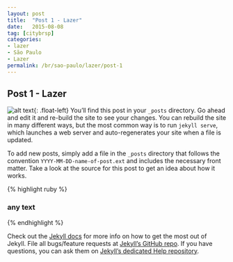 ```yaml
---
layout: post
title:  "Post 1 - Lazer"
date:   2015-08-08
tag: [citybrsp]
categories:
- lazer
- São Paulo
- Lazer
permalink: /br/sao-paulo/lazer/post-1
---
```


## Post 1 - Lazer

![alt text][image1]{: .float-left} You’ll find this post in your `_posts` directory. Go ahead and edit it and re-build the site to see your changes. You can rebuild the site in many different ways, but the most common way is to run `jekyll serve`, which launches a web server and auto-regenerates your site when a file is updated.

To add new posts, simply add a file in the `_posts` directory that follows the convention `YYYY-MM-DD-name-of-post.ext` and includes the necessary front matter. Take a look at the source for this post to get an idea about how it works.

{% highlight ruby %}
### any text
{% endhighlight %}

Check out the [Jekyll docs][jekyll] for more info on how to get the most out of Jekyll. File all bugs/feature requests at [Jekyll’s GitHub repo][jekyll-gh]. If you have questions, you can ask them on [Jekyll’s dedicated Help repository][jekyll-help].


[jekyll]:      http://jekyllrb.com
[jekyll-gh]:   https://github.com/jekyll/jekyll
[jekyll-help]: https://github.com/jekyll/jekyll-help


[image1]:      http://placehold.it/300x200
